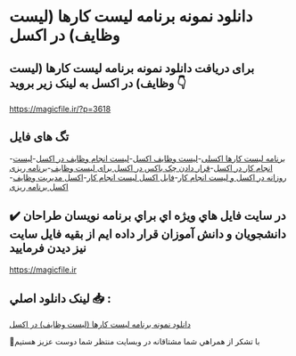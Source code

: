 # دانلود نمونه برنامه لیست کارها (لیست وظایف) در اکسل

## برای دریافت دانلود نمونه برنامه لیست کارها (لیست وظایف) در اکسل به لینک زیر بروید 👇

https://magicfile.ir/?p=3618

## تگ های فایل

-[برنامه لیست کارها اکسلی](https://magicfile.ir/product/%d8%a8%d8%b1%d9%86%d8%a7%d9%85%d9%87-%d9%84%db%8c%d8%b3%d8%aa-%da%a9%d8%a7%d8%b1%d9%87%d8%a7-%d9%84%db%8c%d8%b3%d8%aa-%d9%88%d8%b8%d8%a7%db%8c%d9%81-%d8%af%d8%b1-%d8%a7%da%a9%d8%b3%d9%84/)-[لیست وظایف اکسل](https://magicfile.ir/product/%d8%a8%d8%b1%d9%86%d8%a7%d9%85%d9%87-%d9%84%db%8c%d8%b3%d8%aa-%da%a9%d8%a7%d8%b1%d9%87%d8%a7-%d9%84%db%8c%d8%b3%d8%aa-%d9%88%d8%b8%d8%a7%db%8c%d9%81-%d8%af%d8%b1-%d8%a7%da%a9%d8%b3%d9%84/)-[لیست انجام وظایف در اکسل](https://magicfile.ir/product/%d8%a8%d8%b1%d9%86%d8%a7%d9%85%d9%87-%d9%84%db%8c%d8%b3%d8%aa-%da%a9%d8%a7%d8%b1%d9%87%d8%a7-%d9%84%db%8c%d8%b3%d8%aa-%d9%88%d8%b8%d8%a7%db%8c%d9%81-%d8%af%d8%b1-%d8%a7%da%a9%d8%b3%d9%84/)-[لیست انجام کار در اکسل](https://magicfile.ir/product/%d8%a8%d8%b1%d9%86%d8%a7%d9%85%d9%87-%d9%84%db%8c%d8%b3%d8%aa-%da%a9%d8%a7%d8%b1%d9%87%d8%a7-%d9%84%db%8c%d8%b3%d8%aa-%d9%88%d8%b8%d8%a7%db%8c%d9%81-%d8%af%d8%b1-%d8%a7%da%a9%d8%b3%d9%84/)-[قرار دادن چک باکس در اکسل برای لیست وظایف](https://magicfile.ir/product/%d8%a8%d8%b1%d9%86%d8%a7%d9%85%d9%87-%d9%84%db%8c%d8%b3%d8%aa-%da%a9%d8%a7%d8%b1%d9%87%d8%a7-%d9%84%db%8c%d8%b3%d8%aa-%d9%88%d8%b8%d8%a7%db%8c%d9%81-%d8%af%d8%b1-%d8%a7%da%a9%d8%b3%d9%84/)-[برنامه ریزی روزانه در اکسل و لیست انجام کار](https://magicfile.ir/product/%d8%a8%d8%b1%d9%86%d8%a7%d9%85%d9%87-%d9%84%db%8c%d8%b3%d8%aa-%da%a9%d8%a7%d8%b1%d9%87%d8%a7-%d9%84%db%8c%d8%b3%d8%aa-%d9%88%d8%b8%d8%a7%db%8c%d9%81-%d8%af%d8%b1-%d8%a7%da%a9%d8%b3%d9%84/)-[فایل اکسل لیست انجام کار](https://magicfile.ir/product/%d8%a8%d8%b1%d9%86%d8%a7%d9%85%d9%87-%d9%84%db%8c%d8%b3%d8%aa-%da%a9%d8%a7%d8%b1%d9%87%d8%a7-%d9%84%db%8c%d8%b3%d8%aa-%d9%88%d8%b8%d8%a7%db%8c%d9%81-%d8%af%d8%b1-%d8%a7%da%a9%d8%b3%d9%84/)-[اکسل مدیریت وظایف](https://magicfile.ir/product/%d8%a8%d8%b1%d9%86%d8%a7%d9%85%d9%87-%d9%84%db%8c%d8%b3%d8%aa-%da%a9%d8%a7%d8%b1%d9%87%d8%a7-%d9%84%db%8c%d8%b3%d8%aa-%d9%88%d8%b8%d8%a7%db%8c%d9%81-%d8%af%d8%b1-%d8%a7%da%a9%d8%b3%d9%84/)-[اکسل برنامه ریزی](https://magicfile.ir/product/%d8%a8%d8%b1%d9%86%d8%a7%d9%85%d9%87-%d9%84%db%8c%d8%b3%d8%aa-%da%a9%d8%a7%d8%b1%d9%87%d8%a7-%d9%84%db%8c%d8%b3%d8%aa-%d9%88%d8%b8%d8%a7%db%8c%d9%81-%d8%af%d8%b1-%d8%a7%da%a9%d8%b3%d9%84/)

## ✔️ در سايت فايل هاي ويژه اي براي برنامه نويسان طراحان دانشجويان و دانش آموزان قرار داده ايم از بقيه فايل سايت نيز ديدن فرماييد

https://magicfile.ir


## لينک دانلود اصلي 📥 :

[دانلود نمونه برنامه لیست کارها (لیست وظایف) در اکسل](https://magicfile.ir/product/%d8%a8%d8%b1%d9%86%d8%a7%d9%85%d9%87-%d9%84%db%8c%d8%b3%d8%aa-%da%a9%d8%a7%d8%b1%d9%87%d8%a7-%d9%84%db%8c%d8%b3%d8%aa-%d9%88%d8%b8%d8%a7%db%8c%d9%81-%d8%af%d8%b1-%d8%a7%da%a9%d8%b3%d9%84/) 


🙏با تشکر از همراهي شما مشتاقانه در وبسایت منتظر شما دوست عزیز هستیم

